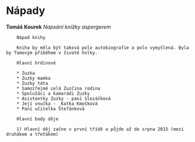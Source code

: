 Nápady
=====

<b>Tomáš Kourek</b>
	<i>Napsání knížky aspergerem</i>
		
		
		Nápad knihy
		
		Kniha by měla být taková polo autobiografie a polo vymyšlená. Byla by Tomovým příběhem v životě holky. 
		
		Hlavní hrdinové
		
		* Zuzka
		* Zuzky mamka
		* Zuzky táta
		* Samozřejmě celá Zuzčina rodina
		* Spolužáci a kamarádi Zuzky
		* Asistentky Zuzky - paní Slezáčková
		* Její vnučka -  Katka Kmošková
		* Paní učitelka Štefánková
		
		Hlavní body děje

		1) Hlavní děj začne v první třídě a půjde až do srpna 2015 (mezi druhákem a třeťákem)
